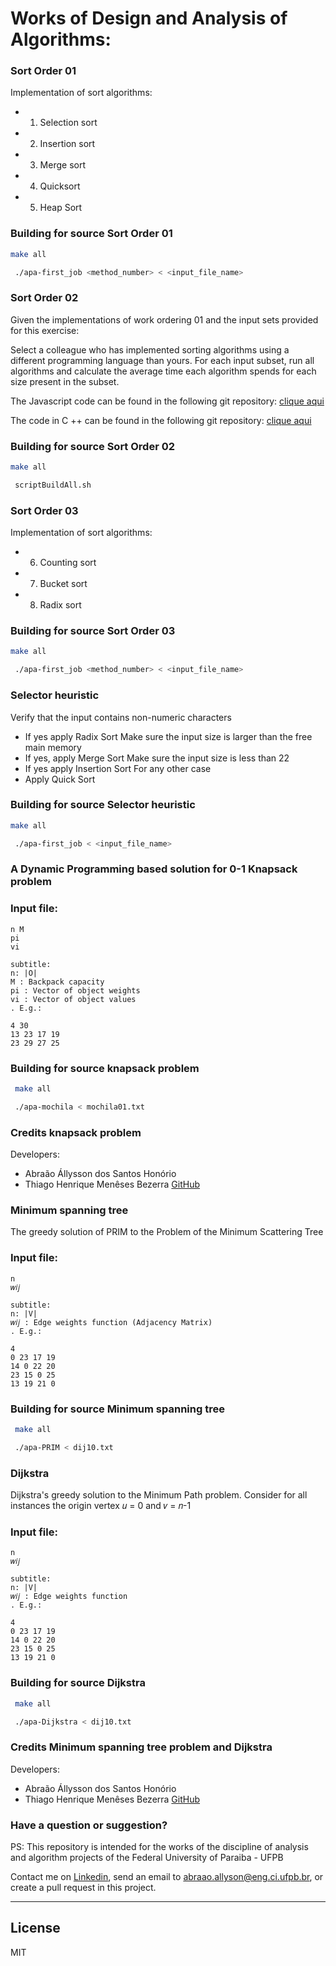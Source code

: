 # Works of Design and Analysis of Algorithms:

### Sort Order 01
Implementation of sort algorithms:
  - 1. Selection sort
  - 2. Insertion sort
  - 3. Merge sort
  - 4. Quicksort
  - 5. Heap Sort
  
  

### Building for source Sort Order 01
  ```sh
  make all
   ```
  ```sh
   ./apa-first_job <method_number> < <input_file_name>
  ```
  
  
### Sort Order 02
  Given the implementations of work ordering 01 and the input sets provided for this exercise:

Select a colleague who has implemented sorting algorithms using a different programming language than yours.
For each input subset, run all algorithms and calculate the average time each algorithm spends for each size present in the subset.
  
  The Javascript code can be found in the following git repository: [clique aqui](https://github.com/bezerrathm/Design-And-Analysis-Of-Computer-Algorithms/)


The code in C ++ can be found in the following git repository: [clique aqui](https://github.com/AbraaoHonorio/Design-and-Analysis-of-Algorithms/tree/master/Sorting%2001)
  
  
  
### Building for source Sort Order 02
  ```sh
  make all
   ```
  ```sh
   scriptBuildAll.sh
  ```
  
### Sort Order 03
Implementation of sort algorithms:
  - 6. Counting sort 
  - 7. Bucket sort
  - 8. Radix sort
 
  

### Building for source Sort Order  03
  ```sh
  make all
   ```
  ```sh
   ./apa-first_job <method_number> < <input_file_name>
  ```


### Selector heuristic

Verify that the input contains non-numeric characters
  - If yes apply Radix Sort
Make sure the input size is larger than the free main memory
  - If yes, apply Merge Sort
Make sure the input size is less than 22
  - If yes apply Insertion Sort
For any other case
  - Apply Quick Sort

### Building for source Selector heuristic


  ```sh
  make all
   ```
  ```sh
   ./apa-first_job < <input_file_name>
  ```
  
  
### A Dynamic Programming based solution for 0-1 Knapsack problem

### Input file:
    n M
    pi
    vi

    subtitle:
    n: |O|
    M : Backpack capacity
    pi : Vector of object weights
    vi : Vector of object values
    . E.g.:

    4 30
    13 23 17 19
    23 29 27 25

### Building for source knapsack problem
 
 ```sh
  make all
   ```
  ```sh
   ./apa-mochila < mochila01.txt 
  ```
 ### Credits knapsack problem
 Developers: 
   - Abraão Állysson dos Santos Honório 
   - Thiago Henrique Menêses Bezerra [GitHub](https://github.com/bezerrathm)






### Minimum spanning tree

The greedy solution of PRIM to the Problem of the Minimum Scattering Tree

### Input file:
    n 
    𝑤𝑖𝑗

    subtitle:
    n: |V|
    𝑤𝑖𝑗 : Edge weights function (Adjacency Matrix)
    . E.g.:

    4
    0 23 17 19
    14 0 22 20
    23 15 0 25
    13 19 21 0

### Building for source Minimum spanning tree
 
 ```sh
  make all
   ```
  ```sh
   ./apa-PRIM < dij10.txt 
  ```
  
  
### Dijkstra

 Dijkstra's greedy solution to the Minimum Path problem. Consider for all instances the origin vertex 𝑢 = 0 and 𝑣 = 𝑛-1

### Input file:
    n 
    𝑤𝑖𝑗

    subtitle:
    n: |V|
    𝑤𝑖𝑗 : Edge weights function 
    . E.g.:

    4
    0 23 17 19
    14 0 22 20
    23 15 0 25
    13 19 21 0

### Building for source Dijkstra
 
 ```sh
  make all
   ```
  ```sh
   ./apa-Dijkstra < dij10.txt 
  ```
  
  
  
  
 ### Credits Minimum spanning tree problem and Dijkstra
 Developers: 
   - Abraão Állysson dos Santos Honório 
   - Thiago Henrique Menêses Bezerra [GitHub](https://github.com/bezerrathm)


  
### Have a question or suggestion?			
PS: This repository is intended for the works of the discipline of analysis and algorithm projects of the Federal University of Paraiba  - UFPB

Contact me on [Linkedin](https://br.linkedin.com/in/abraaohonorio), send an email to abraao.allyson@eng.ci.ufpb.br, or create a pull request in this project. 

---
  
  License
----
MIT
